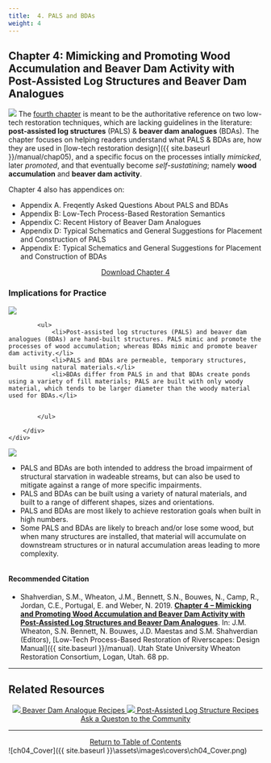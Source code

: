 ```yaml
---
title:  4. PALS and BDAs
weight: 4
---
```


## Chapter 4:  Mimicking and Promoting Wood Accumulation and Beaver Dam Activity with Post-Assisted Log Structures and Beaver Dam Analogues


<a  href="https://usu.box.com/s/56eaksmtksmgqri3gvgnem7z28jtrkg7"><img class="float-right" src="{{ site.baseurl }}/assets/images/covers/Chap4.png"></a>
The [fourth chapter](https://usu.box.com/s/56eaksmtksmgqri3gvgnem7z28jtrkg7) is meant to be the authoritative reference on two low-tech restoration techniques, which are lacking guidelines in the literature: **post-assisted log structures** (PALS) & **beaver dam analogues** (BDAs). The chapter focuses on helping readers understand what PALS & BDAs are, how they are used in [low-tech restoration design]({{ site.baseurl }}/manual/chap05), and a specific focus on the processes  intially *mimicked*, later *promoted*, and that eventually become *self-sustatining*; namely **wood accumulation** and **beaver dam activity**.

Chapter 4 also has appendices on:
- Appendix A. Freqently Asked Questions About PALS and BDAs 
- Appendix B: Low-Tech Process-Based Restoration Semantics
- Appendix C: Recent History of Beaver Dam Analogues
- Appendix D: Typical Schematics and General Suggestions for Placement and Construction of PALS
- Appendix E: Typical Schematics and General Suggestions for Placement and Construction of BDAs

<div align="center">
	<a class="hollow button" href="https://usu.box.com/s/56eaksmtksmgqri3gvgnem7z28jtrkg7"> Download Chapter 4 <i class="fa fa-file-pdf-o" aria-hidden="true"></i></a>
</div>


### Implications for Practice

<div class="row small-up-2 medium-up-2">
  <div class="column">
    <div class="card">
        <div class="card-section">
        	<img align="center" src="{{ site.baseurl }}/assets/images/diagrams/PALS_BA_XS_Blaster_250.png">
        	
        	<ul>
        		<li>Post-assisted log structures (PALS) and beaver dam analogues (BDAs) are hand-built structures. PALS mimic and promote the processes of wood accumulation; whereas BDAs mimic and promote beaver dam activity.</li>
        		<li>PALS and BDAs are permeable, temporary structures, built using natural materials.</li>
        		<li>BDAs differ from PALS in and that BDAs create ponds using a variety of fill materials; PALS are built with only woody material, which tends to be larger diameter than the woody material used for BDAs.</li>
        		

        	</ul>
      
        </div>
    </div>
  </div>
  <div class="column">
    <div class="card">
        <div class="card-section">
        	<img align="center" src="{{ site.baseurl }}/assets/images/diagrams/BDA_Postless_Profile_250.png">
        	<ul>
        		<li>PALS and BDAs are both intended to address the broad impairment of structural starvation in wadeable streams, but can also be used to mitigate against a range of more specific impairments.</li>
        		<li>PALS and BDAs can be built using a variety of natural materials, and built to a range of different shapes, sizes and orientations.</li>
        		<li>PALS and BDAs are most likely to achieve restoration goals when built in high numbers.</li>
        		<li>Some PALS and BDAs are likely to breach and/or lose some wood, but when many structures are installed, that material will accumulate on downstream structures or in natural accumulation areas leading to more complexity.</li>
        	</ul>
        </div>
    </div>
  </div>
</div>







#### Recommended Citation

- <a href="https://usu.box.com/s/56eaksmtksmgqri3gvgnem7z28jtrkg7" ><i class="fa fa-file-pdf-o" aria-hidden="true"></i></a> Shahverdian, S.M., Wheaton, J.M., Bennett, S.N., Bouwes, N., Camp, R., Jordan, C.E., Portugal, E. and Weber, N. 2019. [**Chapter 4 – Mimicking and Promoting Wood Accumulation and Beaver Dam Activity with Post-Assisted Log Structures and Beaver Dam Analogues**](https://usu.box.com/s/56eaksmtksmgqri3gvgnem7z28jtrkg7). In: J.M. Wheaton, S.N. Bennett, N. Bouwes, J.D. Maestas and S.M. Shahverdian (Editors), [Low-Tech Process-Based Restoration of Riverscapes: Design Manual]({{ site.baseurl }}/manual). Utah State University Wheaton Restoration Consortium, Logan, Utah. 68 pp.


-----
## Related Resources

<div align="center">
	<a class="hollow button" href="{{ site.baseurl }}/resources/recipes/wood/pals"><img src="{{ site.baseurl }}/assets/images/BeaverLogo_Orange_24.png"> Beaver Dam Analogue Recipes <i class="fa fa-address-card" aria-hidden="true"></i> </a>
		<a class="hollow button" href="{{ site.baseurl }}/resources/recipes/beaver/bda"><img src="{{ site.baseurl }}/assets/images/hdLWD_100_Orange.png"> Post-Assisted Log Structure Recipes  <i class="fa fa-address-card" aria-hidden="true"></i></a>
</div>
<div align="center">
	<a class=" button" href="https://github.com/Riverscapes/PBR/issues"><i class="fa fa-question-circle" aria-hidden="true"></i> Ask a Queston to the Community </a>
</div>


------
<div align="center">
	<a class="hollow button" href="{{ site.baseurl }}/manual/"><i class="fa fa-arrow-circle-up" aria-hidden="true"></i>  Return to Table of Contents <i class="fa fa-list-ol" aria-hidden="true"></i></a>


</div>
![ch04_Cover]({{ site.baseurl }}\assets\images\covers\ch04_Cover.png)